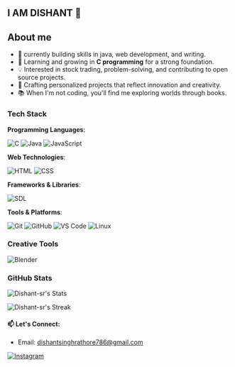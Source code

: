 ## I AM DISHANT 🦇

## About me

- 🔭 currently building skills in java, web development, and writing.
- 🌱 Learning and growing in **C programming** for a strong foundation.  
- 💡 Interested in stock trading, problem-solving, and contributing to open source projects.  
- 🎨 Crafting personalized projects that reflect innovation and creativity.
- 📚 When I'm not coding, you'll find me exploring worlds through books.

### Tech Stack

**Programming Languages**:  

  ![C](https://img.shields.io/badge/C-00599C?style=for-the-badge&logo=c&logoColor=white) ![Java](https://img.shields.io/badge/Java-ED8B00?style=for-the-badge&logo=openjdk&logoColor=white) ![JavaScript](https://img.shields.io/badge/JavaScript-F7DF1E?style=for-the-badge&logo=javascript&logoColor=black)

**Web Technologies**:

![HTML](https://img.shields.io/badge/HTML-E34F26?style=for-the-badge&logo=html5&logoColor=white) ![CSS](https://img.shields.io/badge/CSS-1572B6?style=for-the-badge&logo=css3&logoColor=white)

**Frameworks & Libraries**:

![SDL](https://img.shields.io/badge/SDL-FF6F00?style=for-the-badge&logo=sdl&logoColor=white)

**Tools & Platforms**:  

![Git](https://img.shields.io/badge/Git-F05032?style=for-the-badge&logo=git&logoColor=white) ![GitHub](https://img.shields.io/badge/GitHub-100000?style=for-the-badge&logo=github&logoColor=white) ![VS Code](https://img.shields.io/badge/VSCode-0078D4?style=for-the-badge&logo=visual%20studio%20code&logoColor=white) ![Linux](https://img.shields.io/badge/Linux-FCC624?style=for-the-badge&logo=linux&logoColor=black)

### Creative Tools

![Blender](https://img.shields.io/badge/Blender-F5792A?style=for-the-badge&logo=blender&logoColor=white)

### GitHub Stats

![Dishant-sr's Stats](https://github-readme-stats.vercel.app/api?username=Dishant-sr&theme=dracula&show_icons=true&hide_border=true&count_private=true&cache_seconds=3600&random=123)

![Dishant-sr's Streak](https://github-readme-streak-stats.herokuapp.com/?user=Dishant-sr&theme=dracula&hide_border=true&date_format=M%20j%5B%2C%20Y%5D&random=123)



 #### 📫 Let's Connect:  
- Email: dishantsinghrathore786@gmail.com 

[![Instagram](https://img.shields.io/badge/Instagram-E4405F?style=for-the-badge&logo=instagram&logoColor=white)](https://www.instagram.com/dishant_613)

    


